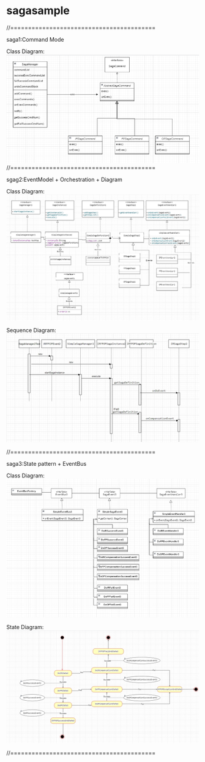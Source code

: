 # sagasample
//=========================================

saga1:Command Mode

Class Diagram:
![image](./src/main/resources/static/CommandModel1.jpg)
//=========================================

sgag2:EventModel + Orchestration + Diagram

Class Diagram:
![image](./src/main/resources/static/ClassDiagram.jpg)

Sequence Diagram:
![image](./src/main/resources/static/SequenceDiagram.jpg)


//=========================================

saga3:State pattern + EventBus

Class Diagram:
![image](./src/main/resources/static/V3_EventBus.jpg)

State Diagram:
![image](./src/main/resources/static/V3_StateDiagram.jpg)

//=========================================